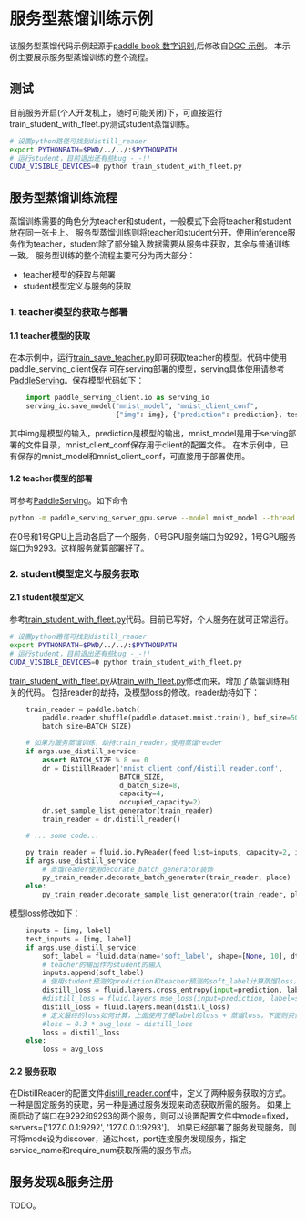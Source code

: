 # 服务型蒸馏训练示例
该服务型蒸馏代码示例起源于[paddle book 数字识别](https://github.com/PaddlePaddle/book/tree/develop/02.recognize_digits),后修改自[DGC 示例](https://github.com/PaddlePaddle/Fleet/tree/develop/examples/dgc_example)。
本示例主要展示服务型蒸馏训练的整个流程。

## 测试
目前服务开启(个人开发机上，随时可能关闭)下，可直接运行train_student_with_fleet.py测试student蒸馏训练。
``` bash
# 设置python路径可找到distill_reader
export PYTHONPATH=$PWD/../../:$PYTHONPATH
# 运行student，目前退出还有些bug -_-!!
CUDA_VISIBLE_DEVICES=0 python train_student_with_fleet.py
```

## 服务型蒸馏训练流程
蒸馏训练需要的角色分为teacher和student，一般模式下会将teacher和student放在同一张卡上。
服务型蒸馏训练则将teacher和student分开，使用inference服务作为teacher，student除了部分输入数据需要从服务中获取，其余与普通训练一致。
服务型训练的整个流程主要可分为两大部分：
- teacher模型的获取与部署
- student模型定义与服务的获取

### 1. teacher模型的获取与部署
#### 1.1 teacher模型的获取
在本示例中，运行[train_save_teacher.py](./train_save_teacher.py)即可获取teacher的模型。代码中使用paddle_serving_client保存
可在serving部署的模型，serving具体使用请参考[PaddleServing](https://github.com/PaddlePaddle/Serving)。保存模型代码如下：
``` python
    import paddle_serving_client.io as serving_io
    serving_io.save_model("mnist_model", "mnist_client_conf",
                          {"img": img}, {"prediction": prediction}, test_program)
```
其中img是模型的输入，prediction是模型的输出，mnist_model是用于serving部署的文件目录，mnist_client_conf保存用于client的配置文件。
在本示例中，已有保存的mnist_model和mnist_client_conf，可直接用于部署使用。
#### 1.2 teacher模型的部署
可参考[PaddleServing](https://github.com/PaddlePaddle/Serving)。如下命令
``` bash
python -m paddle_serving_server_gpu.serve --model mnist_model --thread 4 --port 9292 --gpu_ids 0,1 --mem_optim true
```
在0号和1号GPU上启动各启了一个服务，0号GPU服务端口为9292，1号GPU服务端口为9293。这样服务就算部署好了。

### 2. student模型定义与服务获取
#### 2.1 student模型定义
参考[train_student_with_fleet.py](./train_student_with_fleet.py)代码。目前已写好，个人服务在就可正常运行。
``` bash
# 设置python路径可找到distill_reader
export PYTHONPATH=$PWD/../../:$PYTHONPATH
# 运行student，目前退出还有些bug -_-!!
CUDA_VISIBLE_DEVICES=0 python train_student_with_fleet.py
```
[train_student_with_fleet.py](./train_student_with_fleet.py)从[train_with_fleet.py](./train_with_fleet.py)修改而来。增加了蒸馏训练相关的代码。
包括reader的劫持，及模型loss的修改。reader劫持如下：
``` python
    train_reader = paddle.batch(
        paddle.reader.shuffle(paddle.dataset.mnist.train(), buf_size=500),
        batch_size=BATCH_SIZE)

    # 如果为服务蒸馏训练，劫持train_reader，使用蒸馏reader
    if args.use_distill_service:
        assert BATCH_SIZE % 8 == 0
        dr = DistillReader('mnist_client_conf/distill_reader.conf',
                           BATCH_SIZE,
                           d_batch_size=8,
                           capacity=4,
                           occupied_capacity=2)
        dr.set_sample_list_generator(train_reader)
        train_reader = dr.distill_reader()

    # ... some code...

    py_train_reader = fluid.io.PyReader(feed_list=inputs, capacity=2, iterable=True)
    if args.use_distill_service:
        # 蒸馏reader使用decorate_batch_generator装饰
        py_train_reader.decorate_batch_generator(train_reader, place)
    else:
        py_train_reader.decorate_sample_list_generator(train_reader, place)
```

模型loss修改如下：
``` python
    inputs = [img, label]
    test_inputs = [img, label]
    if args.use_distill_service:
        soft_label = fluid.data(name='soft_label', shape=[None, 10], dtype='float32')
        # teacher的输出作为student的输入
        inputs.append(soft_label)
        # 使用student预测的prediction和teacher预测的soft_label计算蒸馏loss，loss函数可根据需要修改
        distill_loss = fluid.layers.cross_entropy(input=prediction, label=soft_label, soft_label=True)
        #distill_loss = fluid.layers.mse_loss(input=prediction, label=soft_label)
        distill_loss = fluid.layers.mean(distill_loss)
        # 定义最终的loss如何计算，上面使用了硬label的loss + 蒸馏loss，下面则只使用了蒸馏loss
        #loss = 0.3 * avg_loss + distill_loss
        loss = distill_loss
    else:
        loss = avg_loss
```
#### 2.2 服务获取
在DistillReader的配置文件[distill_reader.conf](./mnist_client_conf/distill_reader.conf)中，定义了两种服务获取的方式。
一种是固定服务的获取，另一种是通过服务发现来动态获取所需的服务。
如果上面启动了端口在9292和9293的两个服务，则可以设置配置文件中mode=fixed，servers=['127.0.0.1:9292', '127.0.0.1:9293']。
如果已经部署了服务发现服务，则可将mode设为discover，通过host，port连接服务发现服务，指定service_name和require_num获取所需的服务节点。

## 服务发现&服务注册
TODO。
